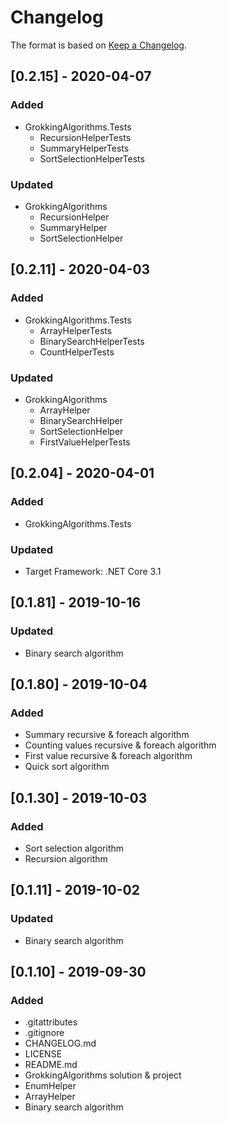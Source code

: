 # Changelog

The format is based on [Keep a Changelog](https://keepachangelog.com/en/1.0.0/).

## [0.2.15] - 2020-04-07
### Added
- GrokkingAlgorithms.Tests
  - RecursionHelperTests
  - SummaryHelperTests
  - SortSelectionHelperTests
### Updated
- GrokkingAlgorithms
  - RecursionHelper
  - SummaryHelper
  - SortSelectionHelper

## [0.2.11] - 2020-04-03
### Added
- GrokkingAlgorithms.Tests
  - ArrayHelperTests
  - BinarySearchHelperTests
  - CountHelperTests
### Updated
- GrokkingAlgorithms
  - ArrayHelper
  - BinarySearchHelper
  - SortSelectionHelper
  - FirstValueHelperTests

## [0.2.04] - 2020-04-01
### Added
- GrokkingAlgorithms.Tests
### Updated
- Target Framework: .NET Core 3.1

## [0.1.81] - 2019-10-16
### Updated
- Binary search algorithm

## [0.1.80] - 2019-10-04
### Added
- Summary recursive & foreach algorithm
- Counting values recursive & foreach algorithm
- First value recursive & foreach algorithm
- Quick sort algorithm

## [0.1.30] - 2019-10-03
### Added
- Sort selection algorithm
- Recursion algorithm

## [0.1.11] - 2019-10-02
### Updated
- Binary search algorithm

## [0.1.10] - 2019-09-30
### Added
- .gitattributes
- .gitignore
- CHANGELOG.md
- LICENSE
- README.md
- GrokkingAlgorithms solution & project
- EnumHelper
- ArrayHelper
- Binary search algorithm
